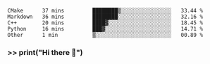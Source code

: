 <!--START_SECTION:waka-->
```text
CMake      37 mins         ████████▒░░░░░░░░░░░░░░░░   33.44 % 
Markdown   36 mins         ████████░░░░░░░░░░░░░░░░░   32.16 % 
C++        20 mins         ████▓░░░░░░░░░░░░░░░░░░░░   18.45 % 
Python     16 mins         ███▓░░░░░░░░░░░░░░░░░░░░░   14.71 % 
Other      1 min           ▒░░░░░░░░░░░░░░░░░░░░░░░░   00.89 % 
```
<!--END_SECTION:waka-->
### >> print("Hi there 👋")

<!--
**manuaatitya/manuaatitya** is a ✨ _special_ ✨ repository because its `README.md` (this file) appears on your GitHub profile.

Here are some ideas to get you started:

- 🔭 I’m currently working on ...
- 🌱 I’m currently learning ...
- 👯 I’m looking to collaborate on ...
- 🤔 I’m looking for help with ...
- 💬 Ask me about ...
- 📫 How to reach me: ...
- 😄 Pronouns: ...
- ⚡ Fun fact: ...
-->
